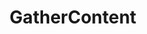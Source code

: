 ---
title: GatherContent
intro: Unify content creation, workflow, and collaboration.
link: https://gathercontent.com
category:
- Collaboration
- Content strategy
image: "gathercontent.png"
---
